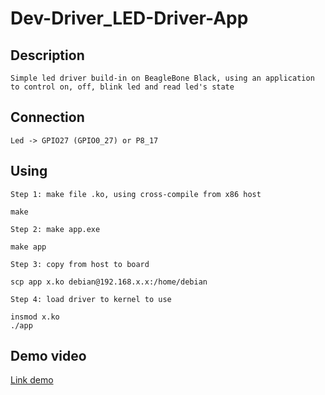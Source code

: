 # Dev-Driver_LED-Driver-App
## Description
    Simple led driver build-in on BeagleBone Black, using an application to control on, off, blink led and read led's state
## Connection   
    Led -> GPIO27 (GPIO0_27) or P8_17
## Using 
    Step 1: make file .ko, using cross-compile from x86 host
`make`  
    
    Step 2: make app.exe
`make app`

    Step 3: copy from host to board
`scp app x.ko debian@192.168.x.x:/home/debian`

    Step 4: load driver to kernel to use
`insmod x.ko`   
`./app`

## Demo video
[Link demo](https://drive.google.com/file/d/1bBa7PgEBdsPr1ZUbgaRVO9RaOMSRz0UP/view?usp=sharing)